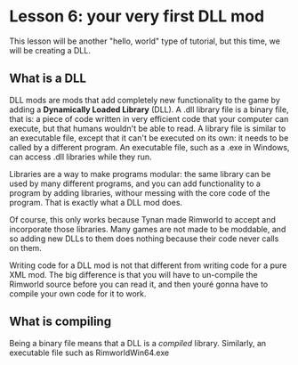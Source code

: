 # Lesson 6: your very first DLL mod

This lesson will be another "hello, world" type of tutorial, but this time, we will be creating a DLL.

## What is a DLL

DLL mods are mods that add completely new functionality to the game by adding a **Dynamically Loaded Library** (DLL). A .dll library file is a binary file, that is: a piece of code written in very efficient code that your computer can execute, but that humans wouldn't be able to read. A library file is similar to an executable file, except that it can't be executed on its own: it needs to be called by a different program. An executable file, such as a .exe in Windows, can access .dll libraries while they run. 

Libraries are a way to make programs modular: the same library can be used by many different programs, and you can add functionality to a program by adding libraries, withour messing with the core code of the program. That is exactly what a DLL mod does.

Of course, this only works because Tynan made Rimworld to accept and incorporate those libraries. Many games are not made to be moddable, and so adding new DLLs to them does nothing because their code never calls on them.

Writing code for a DLL mod is not that different from writing code for a pure XML mod. The big difference is that you will have to un-compile the Rimworld source before you can read it, and then youré gonna have to compile your own code for it to work.

## What is compiling

Being a binary file means that a DLL is a *compiled* library. Similarly, an executable file such as RimworldWin64.exe
